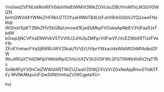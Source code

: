 Vm0wd2VFNUdiRmRXV0doVllteEtWMVl3WkZOVlJscDBUVmM1VjJKSGVGWlZN
bmhQWVd4YWMxZHFRbUZTClYyaHlWbTB4UzFJeVRrbGlSbVJYQ2sweFNsRldi
WGhoVXpKT2MxZHVSbGRpUmxwd1EyeEtjMkpFVGxkaApNbEV3VjFaa1UxTkdW
bGxqUjNCVFlraENWVkV5TVV0U2JHUlpZMFprV0FwVFJVcEZWbXRTUzFVeFRr
ZFcKYmtwcFVqSjRWRlJWV25kaU1VVjVUVlprYWxacldsWldiWGhMVkdkd2FW
WnJiRFpXTVdOM1pVWktkRlp1ClVsUUtZV3h3VDFWc2FGTlNWbXh6V2taT1Rs
SnRkRFpYV0hCelZWWldXRTlWZUZwaVZGWjZXVzVrZGxNeApjRmxSYldkTFEy
MVNkMkpuUFQwS0NtVmhaZz09CgptaXU=

hvj